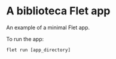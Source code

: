 # A biblioteca Flet app

An example of a minimal Flet app.

To run the app:

```
flet run [app_directory]
```